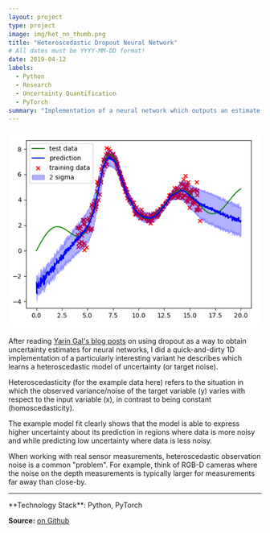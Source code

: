 ```yaml
---
layout: project
type: project
image: img/het_nn_thumb.png
title: "Heteroscedastic Dropout Neural Network"
# All dates must be YYYY-MM-DD format!
date: 2019-04-12
labels:
  - Python
  - Research
  - Uncertainty Quantification
  - PyTorch
summary: "Implementation of a neural network which outputs an estimate of its predictive uncertainty while learning a heteroscedastic model of the target/observation noise."
---
```


<img class="img-fluid" src="../img/het_nn.png">

After reading [Yarin Gal's blog posts](https://www.cs.ox.ac.uk/people/yarin.gal/website/blog.html) on using dropout as a way to obtain uncertainty estimates for neural networks, I did a quick-and-dirty 1D implementation of a particularly interesting variant he describes which learns a heteroscedastic model of uncertainty (or target noise).

Heteroscedasticity (for the example data here) refers to the situation in which the observed variance/noise of the target variable (y) varies with respect to the input variable (x), in contrast to being constant (homoscedasticity).

The example model fit clearly shows that the model is able to express higher uncertainty about its prediction in regions where data is more noisy and while predicting low uncertainty where data is less noisy.

When working with real sensor measurements, heteroscedastic observation noise is a common "problem". For example, think of RGB-D cameras where the noise on the depth measurements is typically larger for measurements far away than close-by.

<hr>
**Technology Stack**: Python, PyTorch

**Source:** <a href="https://github.com/SebastianRiedel/oneforall/tree/master/heteroscedastic_dropout_nn"><i class="large github icon"></i>on Github</a>
